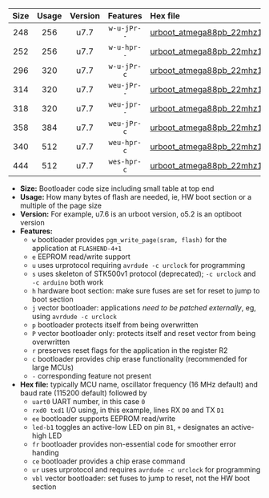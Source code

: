 |Size|Usage|Version|Features|Hex file|
|:-:|:-:|:-:|:-:|:--|
|248|256|u7.7|`w-u-jPr--`|[urboot_atmega88pb_22mhz1184_19200bps_uart0_rxd0_txd1_led+b5_ur_vbl.hex](https://raw.githubusercontent.com/stefanrueger/urboot.hex/main/cores/minicore/atmega88pb/fcpu_22mhz1184/19200_bps/urboot_atmega88pb_22mhz1184_19200bps_uart0_rxd0_txd1_led+b5_ur_vbl.hex)|
|252|256|u7.7|`w-u-hpr--`|[urboot_atmega88pb_22mhz1184_19200bps_uart0_rxd0_txd1_led+b5_fr_ur.hex](https://raw.githubusercontent.com/stefanrueger/urboot.hex/main/cores/minicore/atmega88pb/fcpu_22mhz1184/19200_bps/urboot_atmega88pb_22mhz1184_19200bps_uart0_rxd0_txd1_led+b5_fr_ur.hex)|
|296|320|u7.7|`w-u-jPr-c`|[urboot_atmega88pb_22mhz1184_19200bps_uart0_rxd0_txd1_led+b5_fr_ce_ur_vbl.hex](https://raw.githubusercontent.com/stefanrueger/urboot.hex/main/cores/minicore/atmega88pb/fcpu_22mhz1184/19200_bps/urboot_atmega88pb_22mhz1184_19200bps_uart0_rxd0_txd1_led+b5_fr_ce_ur_vbl.hex)|
|314|320|u7.7|`weu-jPr--`|[urboot_atmega88pb_22mhz1184_19200bps_uart0_rxd0_txd1_ee_led+b5_ur_vbl.hex](https://raw.githubusercontent.com/stefanrueger/urboot.hex/main/cores/minicore/atmega88pb/fcpu_22mhz1184/19200_bps/urboot_atmega88pb_22mhz1184_19200bps_uart0_rxd0_txd1_ee_led+b5_ur_vbl.hex)|
|318|320|u7.7|`weu-jpr--`|[urboot_atmega88pb_22mhz1184_19200bps_uart0_rxd0_txd1_ee_led+b5_fr_ur_vbl.hex](https://raw.githubusercontent.com/stefanrueger/urboot.hex/main/cores/minicore/atmega88pb/fcpu_22mhz1184/19200_bps/urboot_atmega88pb_22mhz1184_19200bps_uart0_rxd0_txd1_ee_led+b5_fr_ur_vbl.hex)|
|358|384|u7.7|`weu-jPr-c`|[urboot_atmega88pb_22mhz1184_19200bps_uart0_rxd0_txd1_ee_led+b5_fr_ce_ur_vbl.hex](https://raw.githubusercontent.com/stefanrueger/urboot.hex/main/cores/minicore/atmega88pb/fcpu_22mhz1184/19200_bps/urboot_atmega88pb_22mhz1184_19200bps_uart0_rxd0_txd1_ee_led+b5_fr_ce_ur_vbl.hex)|
|340|512|u7.7|`weu-hpr-c`|[urboot_atmega88pb_22mhz1184_19200bps_uart0_rxd0_txd1_ee_led+b5_fr_ce_ur.hex](https://raw.githubusercontent.com/stefanrueger/urboot.hex/main/cores/minicore/atmega88pb/fcpu_22mhz1184/19200_bps/urboot_atmega88pb_22mhz1184_19200bps_uart0_rxd0_txd1_ee_led+b5_fr_ce_ur.hex)|
|444|512|u7.7|`wes-hpr-c`|[urboot_atmega88pb_22mhz1184_19200bps_uart0_rxd0_txd1_ee_led+b5_fr_ce.hex](https://raw.githubusercontent.com/stefanrueger/urboot.hex/main/cores/minicore/atmega88pb/fcpu_22mhz1184/19200_bps/urboot_atmega88pb_22mhz1184_19200bps_uart0_rxd0_txd1_ee_led+b5_fr_ce.hex)|

- **Size:** Bootloader code size including small table at top end
- **Usage:** How many bytes of flash are needed, ie, HW boot section or a multiple of the page size
- **Version:** For example, u7.6 is an urboot version, o5.2 is an optiboot version
- **Features:**
  + `w` bootloader provides `pgm_write_page(sram, flash)` for the application at `FLASHEND-4+1`
  + `e` EEPROM read/write support
  + `u` uses urprotocol requiring `avrdude -c urclock` for programming
  + `s` uses skeleton of STK500v1 protocol (deprecated); `-c urclock` and `-c arduino` both work
  + `h` hardware boot section: make sure fuses are set for reset to jump to boot section
  + `j` vector bootloader: applications *need to be patched externally*, eg, using `avrdude -c urclock`
  + `p` bootloader protects itself from being overwritten
  + `P` vector bootloader only: protects itself and reset vector from being overwritten
  + `r` preserves reset flags for the application in the register R2
  + `c` bootloader provides chip erase functionality (recommended for large MCUs)
  + `-` corresponding feature not present
- **Hex file:** typically MCU name, oscillator frequency (16 MHz default) and baud rate (115200 default) followed by
  + `uart0` UART number, in this case `0`
  + `rxd0 txd1` I/O using, in this example, lines RX `D0` and TX `D1`
  + `ee` bootloader supports EEPROM read/write
  + `led-b1` toggles an active-low LED on pin `B1`, `+` designates an active-high LED
  + `fr` bootloader provides non-essential code for smoother error handing
  + `ce` bootloader provides a chip erase command
  + `ur` uses urprotocol and requires `avrdude -c urclock` for programming
  + `vbl` vector bootloader: set fuses to jump to reset, not the HW boot section
